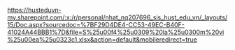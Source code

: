 https://husteduvn-my.sharepoint.com/:x:/r/personal/nhat_nq207696_sis_hust_edu_vn/_layouts/15/Doc.aspx?sourcedoc=%7BF29D4DE4-CC53-49EC-B40F-41024A44BBB1%7D&file=S%25u00f4%25u0309%20la%25u0300m%20vi%25u00ea%25u0323c1.xlsx&action=default&mobileredirect=true
